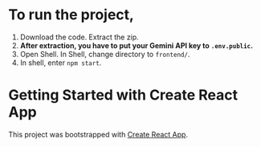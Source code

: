 # To run the project,
1. Download the code. Extract the zip.
2. **After extraction, you have to put your Gemini API key to `.env.public`.**
4. Open Shell. In Shell, change directory to `frontend/`. 
5. In shell, enter `npm start`.

# Getting Started with Create React App
This project was bootstrapped with [Create React App](https://github.com/facebook/create-react-app).
